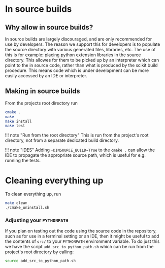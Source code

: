 # In source builds


## Why allow in source builds?

In source builds are largely discouraged, and are only 
recommended for use by developers. The reason we support this 
for developers is to populate the source directory with various 
generated files, libraries, etc. The use of this is for example:
placing python extension libraries in the source directory. 
This allowes for them to be picked up by an interpreter
which can point to the in source code, rather than what is 
produced by the scikit build procedure. This means code
which is under development can be more easily accessed by
an IDE or interpreter. 

## Making in source builds

From the projects root directory run 
```bash
cmake .
make 
make install
make test 
```

!!! note "Run from the root directory"
    This is run from the project's root directory, not from a 
    separate dedicated build directory.

!!! note "IDES"
    Adding `-DINSOURCE_BUILD=True` to the `cmake .` can allow the 
    IDE to propagate the appropriate source path, which is useful for 
    e.g. running the tests. 


# Cleaning everything up

To clean everything up, run 
```bash
make clean
./cmake_uninstall.sh
```

### Adjusting your `PYTHONPATH`

If you plan on testing out the code using the source code in 
the repository, such as for use in a terminal setting or an 
IDE, then it might be useful to add the contents of `src/` to
your `PYTHONPATH` environment variable. To do just this we
have the script `add_src_to_python_path.sh` which can be run 
from the project's root directory by calling:
```bash
source add_src_to_python_path.sh
```